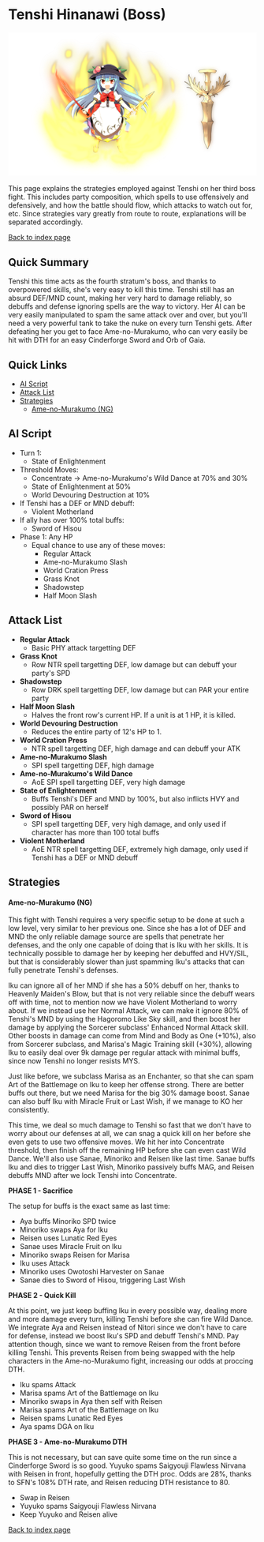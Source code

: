 # Tenshi Hinanawi (Boss)

![](img/tenshi3.png)

This page explains the strategies employed against Tenshi on her third boss fight. This includes party composition, which spells to use offensively and defensively, and how the battle should flow, which attacks to watch out for, etc. Since strategies vary greatly from route to route, explanations will be separated accordingly.

[Back to index page](../index.md)

## Quick Summary

Tenshi this time acts as the fourth stratum's boss, and thanks to overpowered skills, she's very easy to kill this time. Tenshi still has an absurd DEF/MND count, making her very hard to damage reliably, so debuffs and defense ignoring spells are the way to victory. Her AI can be very easily manipulated to spam the same attack over and over, but you'll need a very powerful tank to take the nuke on every turn Tenshi gets. After defeating her you get to face Ame-no-Murakumo, who can very easily be hit with DTH for an easy Cinderforge Sword and Orb of Gaia.

## Quick Links
* [AI Script](#script)
* [Attack List](#attacks)
* [Strategies](#strats)
	* [Ame-no-Murakumo (NG)](#ng-murakumo)

## <a id="script"></a>AI Script

* Turn 1:
	* State of Enlightenment
* Threshold Moves:
	* Concentrate -> Ame-no-Murakumo's Wild Dance at 70% and 30%
	* State of Enlightenment at 50%
	* World Devouring Destruction at 10%
* If Tenshi has a DEF or MND debuff:
	* Violent Motherland
* If ally has over 100% total buffs:
	* Sword of Hisou
* Phase 1: Any HP
	* Equal chance to use any of these moves:
		* Regular Attack
		* Ame-no-Murakumo Slash
		* World Cration Press
		* Grass Knot
		* Shadowstep
		* Half Moon Slash

## <a id="attacks"></a>Attack List

* **Regular Attack**
	* Basic PHY attack targetting DEF
* **Grass Knot**
	* Row NTR spell targetting DEF, low damage but can debuff your party's SPD
* **Shadowstep**
	* Row DRK spell targetting DEF, low damage but can PAR your entire party
* **Half Moon Slash**
	* Halves the front row's current HP. If a unit is at 1 HP, it is killed.
* **World Devouring Destruction**
	* Reduces the entire party of 12's HP to 1.
* **World Cration Press**
	* NTR spell targetting DEF, high damage and can debuff your ATK
* **Ame-no-Murakumo Slash**
	* SPI spell targetting DEF, high damage
* **Ame-no-Murakumo's Wild Dance**
	* AoE SPI spell targetting DEF, very high damage
* **State of Enlightenment**
	* Buffs Tenshi's DEF and MND by 100%, but also inflicts HVY and possibly PAR on herself
* **Sword of Hisou**
	* SPI spell targetting DEF, very high damage, and only used if character has more than 100 total buffs
* **Violent Motherland**
	* AoE NTR spell targetting DEF, extremely high damage, only used if Tenshi has a DEF or MND debuff

## <a id="strats"></a>Strategies

#### <a id="ng-murakumo"></a>Ame-no-Murakumo (NG)

This fight with Tenshi requires a very specific setup to be done at such a low level, very similar to her previous one. Since she has a lot of DEF and MND the only reliable damage source are spells that penetrate her defenses, and the only one capable of doing that is Iku with her skills. It is technically possible to damage her by keeping her debuffed and HVY/SIL, but that is considerably slower than just spamming Iku's attacks that can fully penetrate Tenshi's defenses.

Iku can ignore all of her MND if she has a 50% debuff on her, thanks to Heavenly Maiden's Blow, but that is not very reliable since the debuff wears off with time, not to mention now we have Violent Motherland to worry about. If we instead use her Normal Attack, we can make it ignore 80% of Tenshi's MND by using the Hagoromo Like Sky skill, and then boost her damage by applying the Sorcerer subclass' Enhanced Normal Attack skill. Other boosts in damage can come from Mind and Body as One (+10%), also from Sorcerer subclass, and Marisa's Magic Training skill (+30%), allowing Iku to easily deal over 9k damage per regular attack with minimal buffs, since now Tenshi no longer resists MYS.

Just like before, we subclass Marisa as an Enchanter, so that she can spam Art of the Battlemage on Iku to keep her offense strong. There are better buffs out there, but we need Marisa for the big 30% damage boost. Sanae can also buff Iku with Miracle Fruit or Last Wish, if we manage to KO her consistently.

This time, we deal so much damage to Tenshi so fast that we don't have to worry about our defenses at all, we can snag a quick kill on her before she even gets to use two offensive moves. We hit her into Concentrate threshold, then finish off the remaining HP before she can even cast Wild Dance. We'll also use Sanae, Minoriko and Reisen like last time. Sanae buffs Iku and dies to trigger Last Wish, Minoriko passively buffs MAG, and Reisen debuffs MND after we lock Tenshi into Concentrate.

**PHASE 1 - Sacrifice**

The setup for buffs is the exact same as last time:

* Aya buffs Minoriko SPD twice
* Minoriko swaps Aya for Iku
* Reisen uses Lunatic Red Eyes
* Sanae uses Miracle Fruit on Iku
* Minoriko swaps Reisen for Marisa
* Iku uses Attack
* Minoriko uses Owotoshi Harvester on Sanae
* Sanae dies to Sword of Hisou, triggering Last Wish

**PHASE 2 - Quick Kill**

At this point, we just keep buffing Iku in every possible way, dealing more and more damage every turn, killing Tenshi before she can fire Wild Dance. We integrate Aya and Reisen instead of Nitori since we don't have to care for defense, instead we boost Iku's SPD and debuff Tenshi's MND. Pay attention though, since we want to remove Reisen from the front before killing Tenshi. This prevents Reisen from being swapped with the help characters in the Ame-no-Murakumo fight, increasing our odds at proccing DTH.

* Iku spams Attack
* Marisa spams Art of the Battlemage on Iku
* Minoriko swaps in Aya then self with Reisen
* Marisa spams Art of the Battlemage on Iku
* Reisen spams Lunatic Red Eyes
* Aya spams DGA on Iku

**PHASE 3 - Ame-no-Murakumo DTH**

This is not necessary, but can save quite some time on the run since a Cinderforge Sword is so good. Yuyuko spams Saigyouji Flawless Nirvana with Reisen in front, hopefully getting the DTH proc. Odds are 28%, thanks to SFN's 108% DTH rate, and Reisen reducing DTH resistance to 80.

* Swap in Reisen
* Yuyuko spams Saigyouji Flawless Nirvana
* Keep Yuyuko and Reisen alive

[Back to index page](../index.md)
